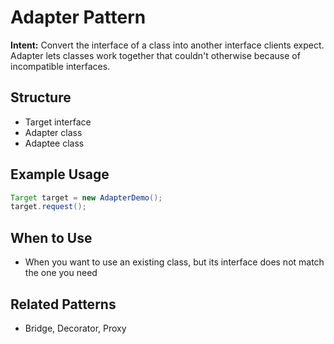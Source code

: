 # Adapter Pattern

**Intent:** Convert the interface of a class into another interface clients expect. Adapter lets classes work together that couldn't otherwise because of incompatible interfaces.

## Structure
- Target interface
- Adapter class
- Adaptee class

## Example Usage
```java
Target target = new AdapterDemo();
target.request();
```

## When to Use
- When you want to use an existing class, but its interface does not match the one you need

## Related Patterns
- Bridge, Decorator, Proxy
